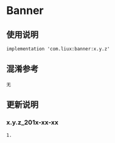 Banner
===

使用说明
---
```
implementation 'com.liux:banner:x.y.z'
```

混淆参考
---
```
无
```

更新说明
---
### x.y.z_201x-xx-xx
    1.